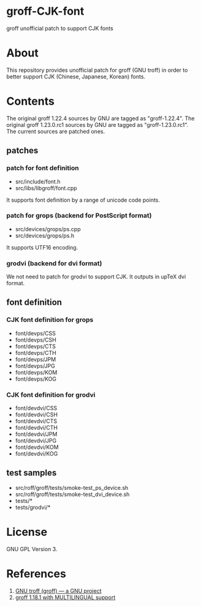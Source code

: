 groff-CJK-font
==============

groff unofficial patch to support CJK fonts

# About

This repository provides unofficial patch for groff (GNU troff)
in order to better support CJK (Chinese, Japanese, Korean) fonts.


# Contents

The original groff 1.22.4 sources by GNU are tagged as "groff-1.22.4".
The original groff 1.23.0.rc1 sources by GNU are tagged as "groff-1.23.0.rc1".
The current sources are patched ones.

## patches

### patch for font definition
- src/include/font.h
- src/libs/libgroff/font.cpp

It supports font definition by a range of unicode code points.

### patch for grops (backend for PostScript format)
- src/devices/grops/ps.cpp
- src/devices/grops/ps.h

It supports UTF16 encoding.

### grodvi (backend for dvi format)
We not need to patch for grodvi to support CJK.
It outputs in upTeX dvi format.

## font definition

### CJK font definition for grops
- font/devps/CSS
- font/devps/CSH
- font/devps/CTS
- font/devps/CTH
- font/devps/JPM
- font/devps/JPG
- font/devps/KOM
- font/devps/KOG

### CJK font definition for grodvi
- font/devdvi/CSS
- font/devdvi/CSH
- font/devdvi/CTS
- font/devdvi/CTH
- font/devdvi/JPM
- font/devdvi/JPG
- font/devdvi/KOM
- font/devdvi/KOG

## test samples
- src/roff/groff/tests/smoke-test_ps_device.sh
- src/roff/groff/tests/smoke-test_dvi_device.sh
- tests/*
- tests/grodvi/*


# License

GNU GPL Version 3.


# References

1. [GNU troff (groff) — a GNU project](https://www.gnu.org/software/groff/)
2. [groff 1.18.1 with MULTILINGUAL support](https://answers.launchpad.net/ubuntu/+source/groff/1.18.1.1-12)

